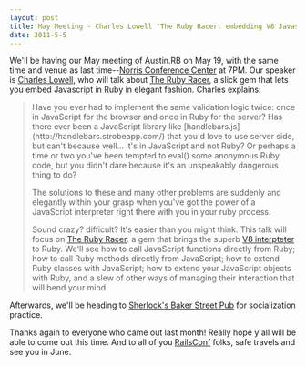 ```yaml
---
layout: post
title: May Meeting - Charles Lowell "The Ruby Racer: embedding V8 Javascript interpreter into Ruby"
date: 2011-5-5
---
```


We'll be having our May meeting of Austin.RB on May 19, with the same time and venue as last time--[Norris Conference Center]((http://gowalla.com/spots/189667)) at 7PM. Our speaker is [Charles Lowell](https://twitter.com/cowboyd/), who will talk about [The Ruby Racer](https://github.com/cowboyd/therubyracer), a slick gem that lets you embed Javascript in Ruby in elegant fashion. Charles explains:

<blockquote>
Have you ever had to implement the same validation logic twice: once in JavaScript for the browser and once in Ruby for the server? Has there ever been a JavaScript library like [handlebars.js](http://handlebars.strobeapp.com/) that you'd love to use server side, but can't because well... it's in JavaScript and not Ruby? Or perhaps a time or two you've been tempted to eval() some anonymous Ruby code, but you didn't dare because it's an unspeakably dangerous thing to do?

The solutions to these and many other problems are suddenly and elegantly within your grasp when you've got the power of a JavaScript interpreter right there with you in your ruby process.

Sound crazy? difficult? It's easier than you might think. This talk will focus on [The Ruby Racer](https://github.com/cowboyd/therubyracer): a gem that brings the superb [V8 interpteter](http://code.google.com/p/v8/) to Ruby. We'll see how to call JavaScript functions directly from Ruby; how to call Ruby methods directly from JavaScript; how to extend Ruby classes with JavaScript; how to extend your JavaScript objects with Ruby, and a slew of other ways of managing their interaction that will bend your mind
</blockquote>

Afterwards, we'll be heading to [Sherlock's Baker Street Pub](http://gowalla.com/spots/58416) for socialization practice.

Thanks again to everyone who came out last month! Really hope y'all will be able to come out this time. And to all of you [RailsConf](http://en.oreilly.com/rails2011) folks, safe travels and see you in June.